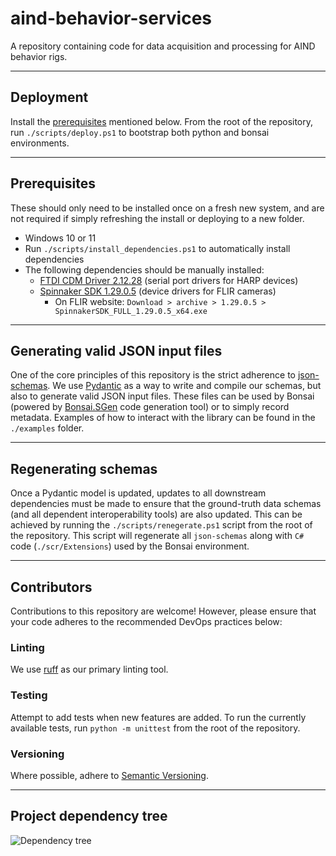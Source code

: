 # aind-behavior-services

A repository containing code for data acquisition and processing for AIND behavior rigs.

---

## Deployment

Install the [prerequisites](#prerequisites) mentioned below.
From the root of the repository, run `./scripts/deploy.ps1` to bootstrap both python and bonsai environments.

---

## Prerequisites

These should only need to be installed once on a fresh new system, and are not required if simply refreshing the install or deploying to a new folder.

- Windows 10 or 11
- Run `./scripts/install_dependencies.ps1` to automatically install dependencies
- The following dependencies should be manually installed:
  - [FTDI CDM Driver 2.12.28](https://www.ftdichip.com/Drivers/CDM/CDM21228_Setup.zip) (serial port drivers for HARP devices)
  - [Spinnaker SDK 1.29.0.5](https://www.flir.co.uk/support/products/spinnaker-sdk/#Downloads) (device drivers for FLIR cameras)
    - On FLIR website: `Download > archive > 1.29.0.5 > SpinnakerSDK_FULL_1.29.0.5_x64.exe`
---

## Generating valid JSON input files

One of the core principles of this repository is the strict adherence to [json-schemas](https://json-schema.org/). We use [Pydantic](https://pydantic.dev/) as a way to write and compile our schemas, but also to generate valid JSON input files. These files can be used by Bonsai (powered by [Bonsai.SGen](https://github.com/bonsai-rx/sgen) code generation tool) or to simply record metadata. Examples of how to interact with the library can be found in the `./examples` folder.

---

## Regenerating schemas

Once a Pydantic model is updated, updates to all downstream dependencies must be made to ensure that the ground-truth data schemas (and all dependent interoperability tools) are also updated. This can be achieved by running the `./scripts/renegerate.ps1` script from the root of the repository.
This script will regenerate all `json-schemas` along with `C#` code (`./scr/Extensions`) used by the Bonsai environment.

---

## Contributors

Contributions to this repository are welcome! However, please ensure that your code adheres to the recommended DevOps practices below:

### Linting

We use [ruff](https://docs.astral.sh/ruff/) as our primary linting tool.

### Testing

Attempt to add tests when new features are added.
To run the currently available tests, run `python -m unittest` from the root of the repository.

### Versioning

Where possible, adhere to [Semantic Versioning](https://semver.org/).

---

## Project dependency tree

![Dependency tree](https://github.com/AllenNeuralDynamics/Aind.Behavior.Services/raw/main/assets/dependency_tree.drawio.svg)
